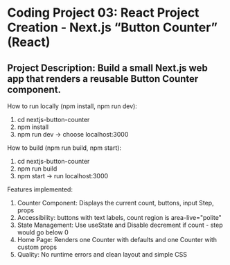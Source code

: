 # Coding Project 03: React Project Creation - Next.js “Button Counter” (React)

## Project Description: Build a small Next.js web app that renders a reusable Button Counter component.

How to run locally (npm install, npm run dev):
1. cd nextjs-button-counter
2. npm install
3. npm run dev  -> choose localhost:3000


How to build (npm run build, npm start):
1. cd nextjs-button-counter
2. npm run build
3. npm start  ->  run localhost:3000

Features implemented:
1. Counter Component: Displays the current count, buttons, input Step, props
2. Accessibility: buttons with text labels, count region is area-live="polite"
3. State Management: Use useState and Disable decrement if count - step would go below 0
4. Home Page: Renders one Counter with defaults and one Counter with custom props
5. Quality: No runtime errors and clean layout and simple CSS


